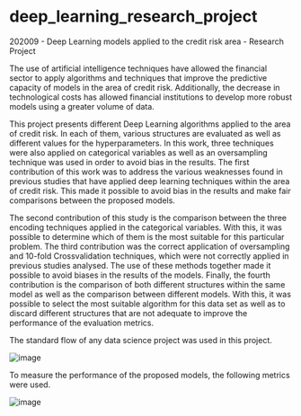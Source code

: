# deep_learning_research_project
202009 - Deep Learning models applied to the credit risk area - Research Project

The use of artificial intelligence techniques have allowed the financial sector to apply algorithms and techniques that improve the predictive capacity of models in the area of credit risk. Additionally, the decrease in technological costs has allowed financial institutions to develop more robust models using a greater volume of data.

This project presents different Deep Learning algorithms applied to the area of credit risk. In each of them, various structures are evaluated as well as different values for the hyperparameters. In this work, three techniques were also applied on categorical variables as well as an oversampling technique was used in order to avoid bias in the results. The first contribution of this work was to address the various weaknesses found in previous studies that have applied deep learning techniques within the area of credit risk. This made it possible to avoid bias in the results and make fair comparisons between the proposed models.

The second contribution of this study is the comparison between the three encoding techniques applied in the categorical variables. With this, it was possible to determine which of them is the most suitable for this particular problem. The third contribution was the correct application of oversampling and 10-fold Crossvalidation techniques, which were not correctly applied in previous studies analysed. The use of these methods together made it possible to avoid biases in the results of the models. Finally, the fourth contribution is the comparison of both different structures within the same model as well as the comparison between different models. With this, it was possible to select the most suitable algorithm for this data set as well as to discard different structures that are not adequate to improve the performance of the evaluation metrics.

The standard flow of any data science project was used in this project.

![image](https://user-images.githubusercontent.com/76072249/123530853-2a39c180-d6cd-11eb-92f7-e911bd315fcb.png)

To measure the performance of the proposed models, the following metrics were used.

![image](https://user-images.githubusercontent.com/76072249/123530871-50f7f800-d6cd-11eb-976f-fe0f2f7091ec.png)


